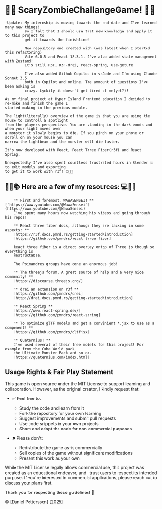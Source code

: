 # 🧟‍♀️ ScaryZombieChallangeGame! 🧟‍♂️

    -Update: My internship is moving towards the end-date and I've learned many new things!
    		 So I felt that I should use that new knowledge and apply it to this project to
    		 get it towards the finishline!

    		 New repository and created with (was latest when I started this refactoring)
    		 Vite 6.0.5 and React 18.3.1. I've also added state management with Zustand!
    		 It's still R3F, R3F-drei, react-spring, use-geture

    		 I've also added Github Copilot in vsCode and I'm using Claude Sonnet 3.5
    		 both in Copilot and online. The ammount of questions I've been asking is
    		 crazy. Lyckily it doesn't get tired of me(yet?)!

    As my final project at Hyper Island Frontend education I decided to re-make and finish the game I
    started making in the previous module.

    The light(literally) overview of the game is that you are using the mouse to controll a spotlight
    from the players perspective. You are standing in the dark woods and when your light moves over
    a monster it slowly begins to die. If you pinch on your phone or scroll on on your mouse you can
    narrow the lightbeam and the monster will die faster.

    It's now developed with React, React Three Fiber(r3f) and React Spring.

    Unexpectedly I've also spent countless frustrated hours in Blender 💥 to edit models and exporting
    to get it to work with r3f! ⏲🧠💪

## 🧾📕📚 Here are a few of my resources: 💻💾💽

    	** First and foremost. WAWASENSEI! **  [`https://www.youtube.com/@WawaSensei`](https://www.youtube.com/@WawaSensei)
    	I've spent many hours now watching his videos and going through his repos!

    	** React three fiber docs, although they are lacking in some aspects: **
    	[https://r3f.docs.pmnd.rs/getting-started/introduction]
    	[https://github.com/pmndrs/react-three-fiber]

    	React three fiber is a direct overlay ontop of Three js though so everything is
    	destructable.

    	The Poimandres groups have done an enormous job!

    	** The threejs forum. A great source of help and a very nice community! **
    	[https://discourse.threejs.org/]

    	** drei an extension on r3f **
    	[https://github.com/pmndrs/drei]
    	[http://drei.docs.pmnd.rs/getting-started/introduction]

    	** React Spring **
    	[https://www.react-spring.dev/]
    	[https://github.com/pmndrs/react-spring]

    	** To optimize glTF models and get a convinient *.jsx to use as a component! **
    	[https://github.com/pmndrs/gltfjsx]

    	** Quaternius! **
    	I've used several of their free models for this project! For example from the Cube World pack,
    	the Ultimate Monster Pack and so on.
    	[https://quaternius.com/index.html]

## Usage Rights & Fair Play Statement

This game is open source under the MIT License to support learning and collaboration. However, as the original creator, I kindly request that:

- ✅ Feel free to:

  - Study the code and learn from it
  - Fork the repository for your own learning
  - Suggest improvements and submit pull requests
  - Use code snippets in your own projects
  - Share and adapt the code for non-commercial purposes

- ❌ Please don't:
  - Redistribute the game as-is commercially
  - Sell copies of the game without significant modifications
  - Present this work as your own

While the MIT License legally allows commercial use, this project was created as an educational endeavor, and I trust users to respect its intended purpose. If you're interested in commercial applications, please reach out to discuss your plans first.

Thank you for respecting these guidelines! 🙏

© [Daniel Pettersson] [2025]
